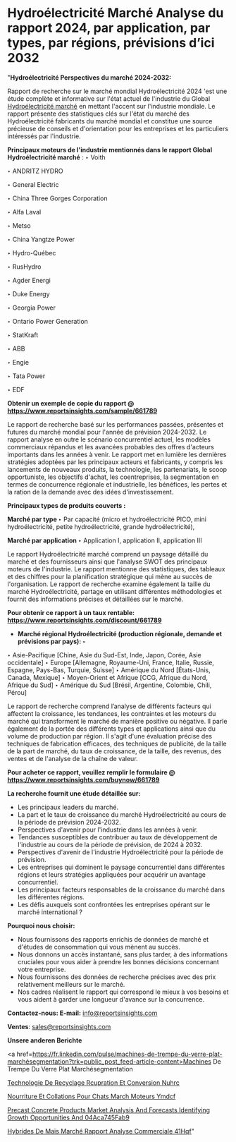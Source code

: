 # Hydroélectricité Marché Analyse du rapport 2024, par application, par types, par régions, prévisions d’ici 2032

"<strong>Hydroélectricité Perspectives du marché 2024-2032:</strong>

Rapport de recherche sur le marché mondial Hydroélectricité 2024 'est une étude complète et informative sur l'état actuel de l'industrie du Global <a href=https://www.reportsinsights.com/sample/661789>Hydroélectricité marché</a> en mettant l'accent sur l'industrie mondiale. Le rapport présente des statistiques clés sur l'état du marché des Hydroélectricité fabricants du marché mondial et constitue une source précieuse de conseils et d'orientation pour les entreprises et les particuliers intéressés par l'industrie.

<strong>Principaux moteurs de l'industrie mentionnés dans le rapport Global Hydroélectricité marché</strong> :
‣ Voith

‣ ANDRITZ HYDRO

‣ General Electric

‣ China Three Gorges Corporation

‣ Alfa Laval

‣ Metso

‣ China Yangtze Power

‣ Hydro-Québec

‣ RusHydro

‣ Agder Energi

‣ Duke Energy

‣ Georgia Power

‣ Ontario Power Generation

‣ StatKraft

‣ ABB

‣ Engie

‣ Tata Power

‣ EDF

<strong>Obtenir un exemple de copie du rapport @ <a href=https://www.reportsinsights.com/sample/661789>https://www.reportsinsights.com/sample/661789</a></strong>

Le rapport de recherche basé sur les performances passées, présentes et futures du marché mondial pour l'année de prévision 2024-2032. Le rapport analyse en outre le scénario concurrentiel actuel, les modèles commerciaux répandus et les avancées probables des offres d'acteurs importants dans les années à venir. Le rapport met en lumière les dernières stratégies adoptées par les principaux acteurs et fabricants, y compris les lancements de nouveaux produits, la technologie, les partenariats, le scoop opportuniste, les objectifs d'achat, les coentreprises, la segmentation en termes de concurrence régionale et industrielle, les bénéfices, les pertes et la ration de la demande avec des idées d'investissement.

<strong>Principaux types de produits couverts :</strong>

<strong>Marché par type </strong>
‣ Par capacité (micro et hydroélectricité PICO, mini hydroélectricité, petite hydroélectricité, grande hydroélectricité),

<strong>Marché par application </strong>
‣ Application I, application II, application III

Le rapport Hydroélectricité marché comprend un paysage détaillé du marché et des fournisseurs ainsi que l'analyse SWOT des principaux moteurs de l'industrie. Le rapport mentionne des statistiques, des tableaux et des chiffres pour la planification stratégique qui mène au succès de l'organisation. Le rapport de recherche examine également la taille du marché Hydroélectricité, partage en utilisant différentes méthodologies et fournit des informations précises et détaillées sur le marché.

<strong>Pour obtenir ce rapport à un taux rentable: <a href=https://www.reportsinsights.com/discount/661789>https://www.reportsinsights.com/discount/661789</a></strong>
<ul>
  <li><strong>Marché régional Hydroélectricité (production régionale, demande et prévisions par pays): -</strong></li>
</ul>
‣ Asie-Pacifique [Chine, Asie du Sud-Est, Inde, Japon, Corée, Asie occidentale]
‣ Europe [Allemagne, Royaume-Uni, France, Italie, Russie, Espagne, Pays-Bas, Turquie, Suisse]
‣ Amérique du Nord [États-Unis, Canada, Mexique]
‣ Moyen-Orient et Afrique [CCG, Afrique du Nord, Afrique du Sud]
‣ Amérique du Sud [Brésil, Argentine, Colombie, Chili, Pérou]

Le rapport de recherche comprend l’analyse de différents facteurs qui affectent la croissance, les tendances, les contraintes et les moteurs du marché qui transforment le marché de manière positive ou négative. Il parle également de la portée des différents types et applications ainsi que du volume de production par région. Il s'agit d'une évaluation précise des techniques de fabrication efficaces, des techniques de publicité, de la taille de la part de marché, du taux de croissance, de la taille, des revenus, des ventes et de l'analyse de la chaîne de valeur.

<strong>Pour acheter ce rapport, veuillez remplir le formulaire @   <a href=https://www.reportsinsights.com/buynow/661789>https://www.reportsinsights.com/buynow/661789</a></strong>

<strong>La recherche fournit une étude détaillée sur:</strong>
<ul>
  <li>Les principaux leaders du marché.</li>
  <li>La part et le taux de croissance du marché Hydroélectricité au cours de la période de prévision 2024-2032.</li>
  <li>Perspectives d'avenir pour l'industrie dans les années à venir.</li>
  <li>Tendances susceptibles de contribuer au taux de développement de l'industrie au cours de la période de prévision, de 2024 à 2032.</li>
  <li>Perspectives d'avenir de l'industrie Hydroélectricité pour la période de prévision.</li>
  <li>Les entreprises qui dominent le paysage concurrentiel dans différentes régions et leurs stratégies appliquées pour acquérir un avantage concurrentiel.</li>
  <li>Les principaux facteurs responsables de la croissance du marché dans les différentes régions.</li>
  <li>Les défis auxquels sont confrontées les entreprises opérant sur le marché international ?</li>
</ul>
<strong>Pourquoi nous choisir:</strong>
<ul>
  <li>Nous fournissons des rapports enrichis de données de marché et d'études de consommation qui vous mènent au succès.</li>
  <li>Nous donnons un accès instantané, sans plus tarder, à des informations cruciales pour vous aider à prendre les bonnes décisions concernant votre entreprise.</li>
  <li>Nous fournissons des données de recherche précises avec des prix relativement meilleurs sur le marché.</li>
  <li>Nos cadres réalisent le rapport qui correspond le mieux à vos besoins et vous aident à garder une longueur d'avance sur la concurrence.</li>
</ul>
<strong>Contactez-nous:
</strong><strong>E-mail:</strong> <a href=mailto:info@reportsinsights.com>info@reportsinsights.com</a>

<strong>Ventes</strong>: <a href=mailto:sales@reportsinsights.com>sales@reportsinsights.com</a>

<strong>Unsere anderen Berichte</strong>

<a href=https://fr.linkedin.com/pulse/machines-de-trempe-du-verre-plat-marchésegmentation?trk=public_post_feed-article-content>Machines De Trempe Du Verre Plat Marchésegmentation</a>

<a href=https://www.linkedin.com/pulse/technologie-de-recyclage-r%C3%A9cup%C3%A9ration-et-conversion-nuhrc/>Technologie De Recyclage Rcupration Et Conversion Nuhrc</a>

<a href=https://www.linkedin.com/pulse/nourriture-et-collations-pour-chats-march%C3%A9-moteurs-ymdcf/>Nourriture Et Collations Pour Chats March Moteurs Ymdcf</a>

<a href=https://medium.com/@g65914336/precast-concrete-products-market-analysis-and-forecasts-identifying-growth-opportunities-and-04aca745fab9>Precast Concrete Products Market Analysis And Forecasts Identifying Growth Opportunities And 04Aca745Fab9</a>

<a href=https://fr.linkedin.com/pulse/hybrides-de-maïs-marché-rapport-analyse-commerciale-41hqf/>Hybrides De Maïs Marché Rapport Analyse Commerciale 41Hqf</a>"
